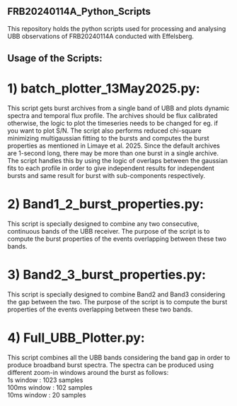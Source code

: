 ## FRB20240114A_Python_Scripts
This repository holds the python scripts used for processing and analysing UBB observations of FRB20240114A conducted with Effelsberg.

## Usage of the Scripts:
# 1) batch_plotter_13May2025.py:
This script gets burst archives from a single band of UBB and plots dynamic spectra and temporal flux profile. The archives should be flux calibrated otherwise, the logic to plot the timeseries needs to be changed for eg. if you want to plot S/N. The script also performs reduced chi-square minimizing multigaussian fitting to the bursts and computes the burst properties as mentioned in Limaye et al. 2025. Since the default archives are 1-second long, there may be more than one burst in a single archive. The script handles this by using the logic of overlaps between the gaussian fits to each profile in order to give independent results for independent bursts and same result for burst with sub-components respectively.
# 2) Band1_2_burst_properties.py:
This script is specially designed to combine any two consecutive, continuous bands of the UBB receiver. The purpose of the script is to compute the burst properties of the events overlapping between these two bands.
# 3) Band2_3_burst_properties.py:
This script is specially designed to combine Band2 and Band3 considering the gap between the two. The purpose of the script is to compute the burst properties of the events overlapping between these two bands.
# 4) Full_UBB_Plotter.py:
This script combines all the UBB bands considering the band gap in order to produce broadband burst spectra. The spectra can be produced using different zoom-in windows around the burst as follows:\
1s window : 1023 samples\
100ms window : 102 samples\
10ms window : 20 samples
